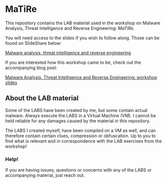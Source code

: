 # MaTiRe

This repository contains the LAB material used in the workshop on Malware Analysis, Threat Intelligence and Reverse Engineering: *MaTiRe*.

You will need access to the slides if you wish to follow along. Those can be found on SlideShare below:

[Malware analysis, threat intelligence and reverse engineering](https://www.slideshare.net/bartblaze/malware-analysis-threat-intelligence-and-reverse-engineering)

If you are interested how this workshop came to be, check out the accompanying blog post:

[Malware Analysis, Threat Intelligence and Reverse Engineering: workshop slides](https://bartblaze.blogspot.com/2018/02/malware-analysis-threat-intelligence.html)


## About the LAB material

Some of the LABS have been created by me, but some contain actual malware. Always execute the LABS in a Virtual Machine (VM). I cannot be held reliable for any damages caused by the material in this repository.

The LABS I created myself, have been compiled on a VM as well, and can therefore contain certain clues, compression or obfuscation. Up to you to find what is relevant and in correspondence with the LAB exercises from the workshop!


### Help!

If you are having issues, questions or concerns with any of the LABS or accompanying material, just reach out.
